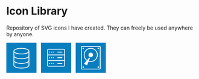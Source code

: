 # Icon Library

Repository of SVG icons I have created. They can freely be used anywhere by anyone.

<style>
    .flex {
        display: flex;
        gap: 12px;
    }
</style>
<div class="flex">
    <img width="80" src="./icons/Icon_Database.svg" />
    <img width="80" src="./icons/Icon_Server.svg" />
    <img width="80" src="./icons/Icon_Disk.svg" />
</div>